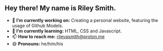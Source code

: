 ## Hey there! My name is Riley Smith.
- 🔭 **I’m currently working on:** Creating a personal website, featuring the usage of Github Models.
- 🌱 **I’m currently learning:** HTML, CSS and Javascript.
- 📫 **How to reach me:** rileyasmith@proton.me
- 😄 **Pronouns:** he/him/his


